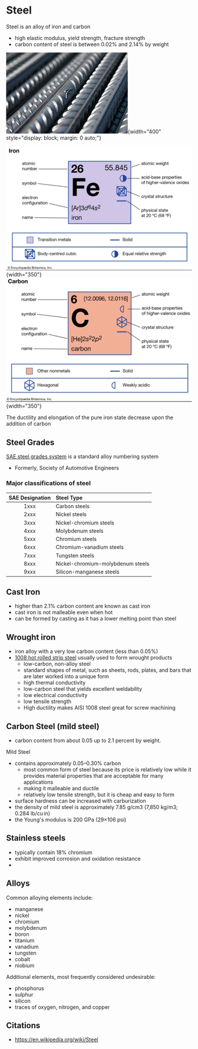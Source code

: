 # Steel

Steel is an alloy of iron and carbon

- high elastic modulus, yield strength, fracture strength
- carbon content of steel is between 0.02% and 2.14% by weight
 
![alt text](images/steel-rods.png){width="400" style="display: block; margin: 0 auto;"}

![alt text](images/image-2.png){width="350"} 
![alt text](images/image-3.png){width="350"}

The ductility and elongation of the pure iron state decrease upon the addition of carbon

## Steel Grades

[SAE steel grades system](https://en.wikipedia.org/wiki/SAE_steel_grades) is a standard alloy numbering system

- Formerly, Society of Automotive Engineers

### Major classifications of steel

| SAE Designation | Steel Type                        |
|:---------------:|:----------------------------------|
| 1xxx            | Carbon steels                     |
| 2xxx            | Nickel steels                     |
| 3xxx            | Nickel-chromium steels            |
| 4xxx            | Molybdenum steels                 |
| 5xxx            | Chromium steels                   |
| 6xxx            | Chromium-vanadium steels          |
| 7xxx            | Tungsten steels                   |
| 8xxx            | Nickel-chromium-molybdenum steels |
| 9xxx            | Silicon-manganese steels          |

## Cast Iron

- higher than 2.1% carbon content are known as cast iron
- cast iron is not malleable even when hot
- can be formed by casting as it has a lower melting point than steel 
 
## Wrought iron

- iron alloy with a very low carbon content (less than 0.05%) 
- [1008 hot rolled strip steel](https://www.kloecknermetals.com/products/bar/hot-rolled-bar/aisi-1008-hot-rolled-strips/) usually used to form wrought products
    - low-carbon, non-alloy steel
    - standard shapes of metal, such as sheets, rods, plates, and bars that are later worked into a unique form
    - high thermal conductivity
    - low-carbon steel that yields excellent weldability
    - low electrical conductivity
    - low tensile strength
    - High ductility makes AISI 1008 steel great for screw machining

## Carbon Steel (mild steel)

- carbon content from about 0.05 up to 2.1 percent by weight.

Mild Steel

- contains approximately 0.05–0.30% carbon
    - most common form of steel because its price is relatively low while it provides material properties that are acceptable for many applications
    - making it malleable and ductile
    - relatively low tensile strength, but it is cheap and easy to form
- surface hardness can be increased with carburization
- the density of mild steel is approximately 7.85 g/cm3 (7,850 kg/m3; 0.284 lb/cu in)
- the Young's modulus is 200 GPa (29×106 psi)

## Stainless steels

- typically contain 18% chromium 
- exhibit improved corrosion and oxidation resistance 
- 

## Alloys

Common alloying elements include: 

- manganese
- nickel
- chromium
- molybdenum
- boron
- titanium
- vanadium
- tungsten
- cobalt
- niobium

Additional elements, most frequently considered undesirable:

- phosphorus
- sulphur
- silicon
- traces of oxygen, nitrogen, and copper

## Citations

- https://en.wikipedia.org/wiki/Steel

